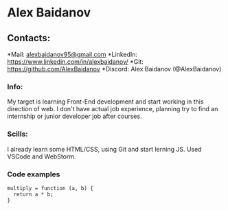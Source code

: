 # Alex Baidanov
## Contacts:
  *Mail: alexbaidanov95@gmail.com
  *LinkedIn: https://www.linkedin.com/in/alexbaidanov/
  *Git: https://github.com/AlexBaidanov
  *Discord: Alex Baidanov (@AlexBaidanov)
### Info:
  My target is learning Front-End development and start working in this direction of web.
  I don't have actual job experience, planning try to find an internship or junior developer job after courses.
### Scills:
  I already learn some HTML/CSS, using Git and start lerning JS.
  Used VSCode and WebStorm.
### Code examples
```
multiply = function (a, b) {
  return a * b;
}
```
